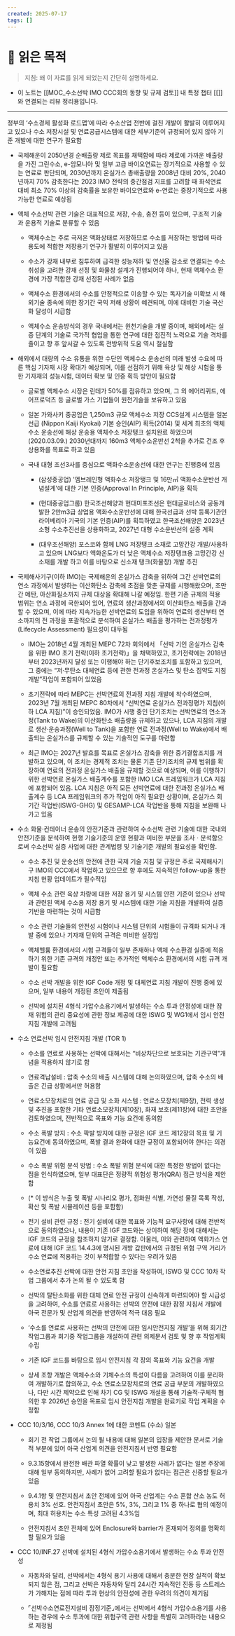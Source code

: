 ```yaml
---
created: 2025-07-17
tags: []
---
```

# 🎯 읽은 목적  
> 지침: 왜 이 자료를 읽게 되었는지 간단히 설명하세요.

- 이 노트는 [[MOC_수소선박 IMO CCC회의 동향 및 규제 검토]] 내 특정 챕터 [[]]와 연결되는 리뷰 정리용입니다.  

---


정부의 ‘수소경제 활성화 로드맵’에 따라 수소산업 전반에 걸친 개발이 활발히 이루어지고 있으나 수소 저장시설 및 연료공급시스템에 대한 세부기준이 규정되어 있지 않아 기준 개발에 대한 연구가 필요함

- 국제해운이 2050년경 순배출량 제로 목표를 채택함에 따라 제로에 가까운 배출량을 가진 그린수소, e-암모니아 및 일부 고급 바이오연료는 장기적으로 사용할 수 있는 연료로 판단되며, 2030년까지 온실가스 총배출량을 2008년 대비 20%, 2040년까지 70% 감축한다는 2023 IMO 전략의 중간점검 지표를 고려할 때 화석연료 대비 최소 70% 이상의 감축률을 보유한 바이오연료와 e-연료는 중장기적으로 사용가능한 연료로 예상됨

- 액체 수소선박 관련 기술은 대표적으로 저장, 수송, 충전 등이 있으며, 구조적 기술과 운용적 기술로 분류할 수 있음

	- 액체수소는 주로 극저온 액화상태로 저장하므로 수소를 저장하는 방법에 따라 용도에 적합한 저장용기 연구가 활발히 이루어지고 있음
	
	- 수소가 강재 내부로 침투하여 급격한 성능저하 및 연신율 감소로 연결되는 수소취성을 고려한 강재 선정 및 화물창 설계가 진행되어야 하나, 현재 액체수소 환경에 가장 적합한 강재 선정된 사례가 없음
	
	- 액체수소 환경에서의 수소를 안정적으로 이송할 수 있는 독자기술 미확보 시 해외기술 종속에 의한 장기간 국익 저해 상황이 예견되며, 이에 대비한 기술 국산화 달성이 시급함
	
	- 액체수소 운송방식의 경우 국내에서는 원천기술을 개발 중이며, 해외에서는 실증 단계의 기술로 국가적 협업을 통한 연구에 대한 점진적 노력으로 기술 격차를 줄이고 향 후 앞서갈 수 있도록 전방위적 도움 역시 절실함

- 해외에서 대량의 수소 유통을 위한 수단인 액체수소 운송선의 미래 발생 수요에 따른 핵심 기자재 시장 확대가 예상되며, 이를 선점하기 위해 육상 및 해상 시험을 통한 기자재의 성능시험, 데이터 확보 및 인증 획득 방안이 필요함

	- 글로벌 액체수소 시장은 린데가 50%를 점유하고 있으며, 그 외 에어리퀴드, 에어프로덕츠 등 글로벌 가스 기업들이 원천기술을 보유하고 있음

	- 일본 가와사키 중공업은 1,250m3 규모 액체수소 저장 CCS설계 시스템을 일본선급 (Nippon Kaiji Kyokai) 기본 승인(AIP) 획득(2014) 및 세계 최초의 액체수소 운송선에 해상 운송용 액체수소 저장탱크 설치완료 하였으며(2020.03.09.) 2030년대까지 160m3 액체수소운반선 2척을 추가로 건조 후 상용화를 목표로 하고 있음
	
	- 국내 대형 조선3사를 중심으로 액화수소운송선에 대한 연구는 진행중에 있음
	
		- (삼성중공업) '멤브레인형 액화수소 저장탱크 및 16만㎥ 액화수소운반선 개념설계'에 대한 기본 인증(Approval In Principle, AIP)을 획득
		
		- (현대중공업그룹) 한국조선해양과 현대미포조선은 현대글로비스와 공동개발한 2만m3급 상업용 액화수소운반선에 대해 한국선급과 선박 등록기관인 라이베리아 기국의 기본 인증(AIP)를 획득하였고 한국조선해양은 2023년 소형 수소추진선을 상용화하고, 2027년 대형 수소운반선의 실증 계획
		
		- (대우조선해양) 포스코와 함께 LNG 저장탱크 소재로 고망간강 개발/사용하고 있으며 LNG보다 액화온도가 더 낮은 액체수소 저장탱크용 고망간강 신소재를 개발 하고 이를 바탕으로 신소재 탱크(화물창) 개발 추진

- 국제해사기구(이하 IMO)는 국제해운의 온실가스 감축을 위하여 그간 선박연료의 연소 과정에서 발생하는 이산화탄소 감축에 초점을 맞춘 규제를 시행해왔으며, 조만간 메탄, 아산화질소까지 규제 대상을 확대해 나갈 예정임. 한편 기존 규제의 적용 범위는 연소 과정에 국한되어 있어, 연료의 생산과정에서의 이산화탄소 배출을 간과할 수 있으며, 이에 따라 지속가능한 선박연료의 도입을 위하여 연료의 생산부터 연소까지의 전 과정을 포괄적으로 분석하여 온실가스 배출을 평가하는 전과정평가 (Lifecycle Assessment) 필요성이 대두됨

	- IMO는 2018년 4월 개최된 MEPC 72차 회의에서 「선박 기인 온실가스 감축을 위한 IMO 초기 전략(이하 초기전략)」을 채택하였고, 초기전략에는 2018년부터 2023년까지 달성 또는 이행해야 하는 단기후보조치를 포함하고 있으며, 그 중에는 “저·무탄소 대체연료 등에 관한 전과정 온실가스 및 탄소 집약도 지침 개발”작업이 포함되어 있었음
	
	- 초기전략에 따라 MEPC는 선박연료의 전과정 지침 개발에 착수하였으며, 2023년 7월 개최된 MEPC 80차에서 “선박연료 온실가스 전과정평가 지침(이하 LCA 지침)”이 승인되었음. IMO가 시행 중인 단기조치는 선박연료의 연소과정(Tank to Wake)의 이산화탄소 배출량을 규제하고 있으나, LCA 지침의 개발로 생산·운송과정(Well to Tank)을 포함한 연료 전과정(Well to Wake)에서 배출되는 온실가스를 규제할 수 있는 기술적인 도구를 마련함
	
	- 최근 IMO는 2027년 발효를 목표로 온실가스 감축을 위한 중기결합조치를 개발하고 있으며, 이 조치는 경제적 조치는 물론 기존 단기조치의 규제 범위를 확장하여 연료의 전과정 온실가스 배출을 규제할 것으로 예상되며, 이를 이행하기 위한 선박연료 온실가스 배출계수를 포함한 IMO LCA 프레임워크가 LCA 지침에 포함되어 있음. LCA 지침은 아직 모든 선박연료에 대한 전과정 온실가스 배출계수 등 LCA 프레임워크의 추가 작업이 아직 필요한 상황이며, 온실가스 회기간 작업반(ISWG-GHG) 및 GESAMP-LCA 작업반을 통해 지침을 보완해 나가고 있음

- 수소 화물·컨테이너 운송의 안전기준과 관련하여 수소선박 관련 기술에 대한 국내외 안전기준을 분석하여 현행 기술기준의 운영 현황과 미비한 부분을 조사ㆍ분석함으로써 수소선박 실증 사업에 대한 관계법령 및 기술기준 개발의 필요성을 확인함.

	- 수소 추진 및 운송선의 안전에 관한 국제 기술 지침 및 규정은 주로 국제해사기구 IMO의 CCC에서 작업하고 있으므로 향 후에도 지속적인 follow-up을 통한 지침 현황 업데이트가 필수적임
	
	- 액체 수소 관련 육상 차량에 대한 저장 용기 및 시스템 안전 기준이 있으나 선박과 관련된 액체 수소용 저장 용기 및 시스템에 대한 기술 지침을 개발하여 실증 기반을 마련하는 것이 시급함
	
	- 수소 관련 기술들의 안전성 시험이나 시스템 단위의 시험들이 규격화 되거나 개발 중에 있으나 기자재 단위의 규격은 미비한 실정임
	
	- 액체헬륨 환경에서의 시험 규격들이 일부 존재하나 액체 수소환경 실증에 적용하기 위한 기존 규격의 개정안 또는 추가적인 액체수소 환경에서의 시험 규격 개발이 필요함
	
	- 수소 선박 개발을 위한 IGF Code 개정 및 대체연료 지침 개발이 진행 중에 있으며, 일부 내용이 개정된 초안이 제출됨
	
	- 선박에 설치된 4형식 가압수소용기에서 발생하는 수소 투과 안정성에 대한 잠재 위험의 관리 중요성에 관한 정보 제공에 대한 ISWG 및 WG1에서 임시 안전지침 개발에 고려됨

- 수소 연료선박 임시 안전지침 개발 (TOR 1)
	- 수소를 연료로 사용하는 선박에 대해서는 “비상차단으로 보호되는 기관구역”개념을 적용하지 않기로 함
	
	- 연료격납설비 : 압축 수소의 배출 시스템에 대해 논의하였으며, 압축 수소의 배출은 긴급 상황에서만 허용함
	
	- 연료소모장치로의 연료 공급 및 소화 시스템 : 연료소모장치(제9장), 전력 생성 및 추진을 포함한 기타 연료소모장치(제10장), 화재 보호(제11장)에 대한 초안을 검토하였으며, 전반적으로 목표와 기능 요건에 동의함
	
	- 수소 폭발 방지 : 수소 팍발 방지에 대한 규정은 IGF 코드 제12장의 목표 및 기능요건에 동의하였으며, 폭발 결과 완화에 대한 규정이 포함되어야 한다는 의경이 있음
	
	- 수소 폭발 위험 분석 방법 : 수소 폭발 위험 분석에 대한 특정한 방법이 없다는 점을 인식하였으며, 일부 대표단은 정량적 위험성 평가(QRA) 접근 방식을 제안함  
	- (* 이 방식은 누출 및 폭발 시나리오 평가, 점화원 식별, 가연성 물질 목록 작성, 확산 및 폭발 시뮬레이션 등을 포함함)
	
	- 전기 설비 관련 규정 : 전기 설비에 대한 목표와 기능적 요구사항에 대해 전반적으로 동의하였으나, 내용이 기존 IGF 코드와는 상이하여 해당 장에 대해서는 IGF 코드의 규정을 참조하지 않기로 결정함. 아울러, 이와 관련하여 액화가스 연료에 대해 IGF 코드 14.4.3에 명시된 개방 갑판에서의 규정된 위험 구역 거리가 수소 연료에 적용하는 것이 부적합할 수 있다는 우려가 있음
	
	- 수소연료추진 선박에 대한 안전 지침 초안을 작성하여, ISWG 및 CCC 10차 작업 그룹에서 추가 논의 될 수 있도록 함
	
	- 선박의 탈탄소화를 위한 대체 연료 안전 규정이 신속하게 마련되어야 할 시급성을 고려하여, 수소를 연료로 사용하는 선박의 안전에 대한 잠정 지침서 개발에 아국 전문가 및 산업계 의견을 반영하여 적극 대응 필요
	
	- ‘수소를 연료로 사용하는 선박의 안전에 대한 임시안전지침 개발’을 위해 회기간 작업그룹과 회기중 작업그룹을 개설하여 관련 의제문서 검토 및 향 후 작업계획 수립
	
	- 기존 IGF 코드를 바탕으로 임시 안전지침 각 장의 목표와 기능 요건을 개발
	
	- 상세 조항 개발은 액체수소와 기체수소의 특성이 다름을 고려하여 이를 분리하여 개발하기로 합의하고, 수소 연료소모장치로의 연료 공급 부분의 개발하였으나, 다만 시간 제약으로 인해 차기 CG 및 ISWG 개설을 통해 기술적·구체적 협의한 후 2026년 승인을 목표로 임시 안전지침 개발을 완료키로 작업 계획을 수정함

- CCC 10/3/16, CCC 10/3 Annex 1에 대한 코멘트 (수소) 일본
	- 회기 전 작업 그룹에서 논의 될 내용에 대해 일본의 입장을 제안한 문서로 기술적 부분에 있어 아국 산업계 의견을 안전지침서 반영 필요함
	
	- 9.3.15항에서 완전한 배관 파열 확률이 낮고 발생한 사례가 없다는 일본 주장에 대해 일부 동의하지만, 사례가 없어 고려할 필요가 없다는 접근은 신중할 필요가 있음
	
	- 9.4.1항 및 안전지침서 초안 전체에 있어 아국 산업계는 수소 혼합 산소 농도 허용치 3% 선호. 안전지침서 초안은 5%, 3%, 그리고 1% 중 하나로 협의 예정이며, 최대 허용치는 수소 특성 고려된 4.3%임
	
	- 안전지침서 초안 전체에 있어 Enclosure와 barrier가 혼재되어 정의를 명확히 할 필요가 있음

- CCC 10/INF.27 선박에 설치된 4형식 가압수소용기에서 발생하는 수소 투과 안전성
	- 자동차와 달리, 선박에서는 4형식 용기 사용에 대해서 충분한 현장 실적이 확보되지 않은 점, 그리고 선박은 자동차와 달리 24시간 지속적인 진동 등 스트레스가 가해지는 점에 따라 투과 현상의 안전성에 관한 우려의 의견이 제기됨
	
	- ⌜선박수소연료전지설비 잠정기준⌟에서는 선박에서 4형식 가압수소용기를 사용하는 경우에 수소 투과에 대한 위험구역 관련 사항을 특별히 고려하라는 내용으로 제정됨